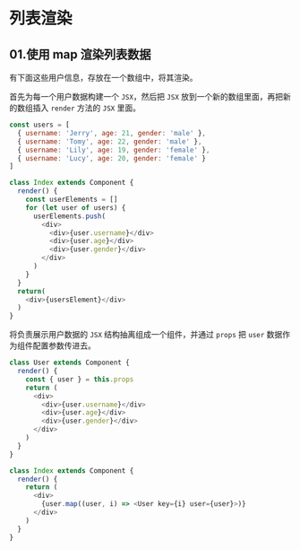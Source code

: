 # 列表渲染
## 01.使用 map 渲染列表数据
有下面这些用户信息，存放在一个数组中，将其渲染。

首先为每一个用户数据构建一个 `JSX`，然后把 `JSX` 放到一个新的数组里面，再把新的数组插入 `render` 方法的 `JSX` 里面。

```js
const users = [
  { username: 'Jerry', age: 21, gender: 'male' },
  { username: 'Tomy', age: 22, gender: 'male' },
  { username: 'Lily', age: 19, gender: 'female' },
  { username: 'Lucy', age: 20, gender: 'female' }
]
```
```js
class Index extends Component {
  render() {
    const userElements = []
    for (let user of users) {
      userElements.push(
        <div>
          <div>{user.username}</div>
          <div>{user.age}</div>
          <div>{user.gender}</div>
        </div>
      )
    }
  }
  return(
    <div>{usersElement}</div>
  )
}
```

将负责展示用户数据的 `JSX` 结构抽离组成一个组件，并通过 `props` 把 `user` 数据作为组件配置参数传进去。
```js
class User extends Component {
  render() {
    const { user } = this.props
    return (
      <div>
        <div>{user.username}</div>
        <div>{user.age}</div>
        <div>{user.gender}</div>
      </div>
    )
  }
}
```
```js
class Index extends Component {
  render() {
    return (
      <div>
        {user.map((user, i) => <User key={i} user={user}>)}
      </div>
    )
  }
}
```